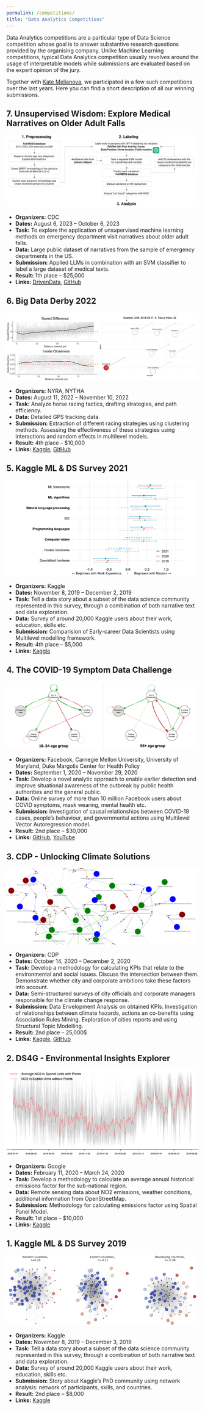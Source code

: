 ```yaml
---
permalink: /competitions/
title: "Data Analytics Competitions"
---
```


Data Analytics competitions are a particular type of Data Science competition whose goal is to answer substantive research
questions provided by the organising company. Unlike Machine Learning competitions, typical Data Analytics competition usually 
revolves around the usage of interpretable models while submissions are evaluated based on the expert opinion of the jury.

Together with [Kate Melianova](https://twitter.com/egmelianova), we participated in a few such competitions over the last years.
Here you can find a short description of all our winning submissions.

## 7. Unsupervised Wisdom: Explore Medical Narratives on Older Adult Falls

![](/images/competitions/medical_narratives_2023.png)

- <strong>Organizers:</strong> CDC
- <strong>Dates:</strong> August 6, 2023 – October 6, 2023
- <strong>Task:</strong> To explore the application of unsupervised machine learning methods on emergency department visit narratives about older adult falls.
- <strong>Data:</strong> Large public dataset of narratives from the sample of emergency departments in the US.
- <strong>Submission:</strong> Applied LLMs in combination with an SVM classifier to label a large dataset of medical texts.
- <strong>Result:</strong> 1th place – $25,000
- <strong>Links:</strong> [DrivenData](https://drivendata.co/blog/unsupervised-wisdom-winners), [GitHub](https://github.com/drivendataorg/unsupervised-wisdom/tree/main/1st%20Place)


## 6. Big Data Derby 2022

![](/images/competitions/bdd_2022.png)

- <strong>Organizers:</strong> NYRA, NYTHA
- <strong>Dates:</strong> August 11, 2022 – November 10, 2022
- <strong>Task:</strong> Analyze horse racing tactics, drafting strategies, and path efficiency.
- <strong>Data:</strong> Detailed GPS tracking data.
- <strong>Submission:</strong> Extraction of different racing strategies using clustering methods. Assessing the effectiveness of these strategies using interactions and random effects in multilevel models.
- <strong>Result:</strong> 4th place – $10,000
- <strong>Links:</strong> [Kaggle](https://www.kaggle.com/code/artvolgin/winning-strategies-what-works-better), [GitHub](https://github.com/artvolgin/hh-cv)


## 5. Kaggle ML & DS Survey 2021

![](/images/competitions/kaggle_survey_2021.png)

- <strong>Organizers:</strong> Kaggle
- <strong>Dates:</strong> November 8, 2019 – December 2, 2019
- <strong>Task:</strong> Tell a data story about a subset of the data science community represented in this survey, through a combination of both narrative text and data exploration.
- <strong>Data:</strong> Survey of around 20,000 Kaggle users about their work, education, skills etc.
- <strong>Submission:</strong> Comparision of Early-career Data Scientists using Multilevel modelling framework.
- <strong>Result:</strong> 4th place – $5,000
- <strong>Links:</strong> [Kaggle](https://www.kaggle.com/code/katemelianova/early-career-kagglers-and-skills-development)


## 4. The COVID-19 Symptom Data Challenge

![](/images/competitions/covid19_facebook.png)

- <strong>Organizers:</strong> Facebook, Carnegie Mellon University, University of Maryland, Duke Margolis Center for Health Policy
- <strong>Dates:</strong> September 1, 2020 – November 29, 2020
- <strong>Task:</strong> Develop a novel analytic approach to enable earlier detection and improve situational awareness of the outbreak by public health authorities and the general public.
- <strong>Data:</strong> Online survey of more than 10 million Facebook users about COVID symptoms, mask wearing, mental health etc. 
- <strong>Submission:</strong> Investigation of causal relationships between COVID-19 cases, people’s behaviour, and governmental actions using Multilevel Vector Autoregression model.
- <strong>Result:</strong> 2nd place – $30,000
- <strong>Links:</strong> [GitHub](https://github.com/artvolgin/symptom-covid-challenge), [YouTube](https://www.youtube.com/watch?v=_dUgdFwCisw)


## 3. CDP - Unlocking Climate Solutions

![](/images/competitions/cdp.png)

- <strong>Organizers:</strong> CDP
- <strong>Dates:</strong> October 14, 2020 – December 2, 2020 
- <strong>Task:</strong> Develop a methodology for calculating KPIs that relate to the environmental and social issues. Discuss the intersection between them. Demonstrate whether city and corporate ambitions take these factors into account.
- <strong>Data:</strong> Semi-structured surveys of city officials and corporate managers responsible for the climate change response.
- <strong>Submission:</strong> Data Envelopment Analysis on obtained KPIs. Investigation of relationships between climate hazards, actions an co-benefits using Association Rules Mining. Exploration of cities reports and using Structural Topic Modelling. 
- <strong>Result:</strong> 2nd place – 25,000$
- <strong>Links:</strong> [Kaggle](https://www.kaggle.com/katemelianova/cdp-a-path-to-efficient-and-sustainable-growth), [GitHub](https://github.com/artvolgin/cdp)


## 2. DS4G - Environmental Insights Explorer

![](/images/competitions/ds4g_eie.png)

- <strong>Organizers:</strong> Google
- <strong>Dates:</strong> February 11, 2020 – March 24, 2020
- <strong>Task:</strong> Develop a methodology to calculate an average annual historical emissions factor for the sub-national region.
- <strong>Data:</strong> Remote sensing data about NO2 emissions, weather conditions, additional information from OpenStreetMap.
- <strong>Submission:</strong> Methodology for calculating emissions factor using Spatial Panel Model.
- <strong>Result:</strong> 1st place – $10,000
- <strong>Links:</strong> [Kaggle](https://www.kaggle.com/code/katemelianova/ds4g-spatial-panel-data-modeling)


## 1. Kaggle ML & DS Survey 2019

![](/images/competitions/kaggle_survey_2019.png)

- <strong>Organizers:</strong> Kaggle
- <strong>Dates:</strong> November 8, 2019 – December 3, 2019
- <strong>Task:</strong> Tell a data story about a subset of the data science community represented in this survey, through a combination of both narrative text and data exploration.
- <strong>Data:</strong> Survey of around 20,000 Kaggle users about their work, education, skills etc.
- <strong>Submission:</strong> Story about Kaggle’s PhD community using network analysis: network of participants, skills, and countries.
- <strong>Result:</strong> 2nd place – $8,000
- <strong>Links:</strong> [Kaggle](https://www.kaggle.com/code/artvolgin/exploring-phd-community-with-network-analysis)


